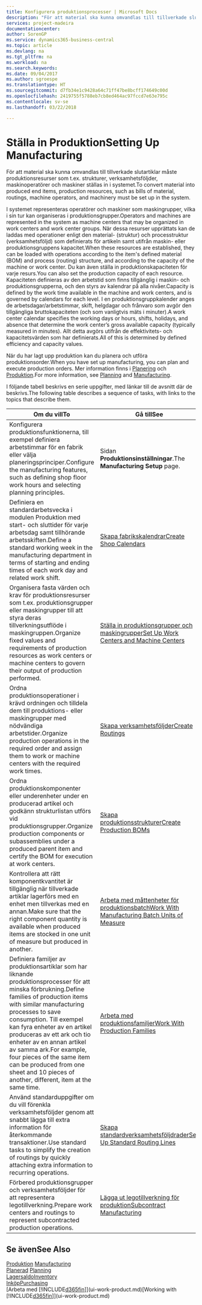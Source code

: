 ```yaml
---
title: Konfigurera produktionsprocesser | Microsoft Docs
description: "För att material ska kunna omvandlas till tillverkade slutartiklar måste produktionsresurser som t.ex. strukturer, verksamhetsföljder, maskinoperatörer och maskiner ställas in i systemet."
services: project-madeira
documentationcenter: 
author: SorenGP
ms.service: dynamics365-business-central
ms.topic: article
ms.devlang: na
ms.tgt_pltfrm: na
ms.workload: na
ms.search.keywords: 
ms.date: 09/04/2017
ms.author: sgroespe
ms.translationtype: HT
ms.sourcegitcommit: d7fb34e1c9428a64c71ff47be8bcff174649c00d
ms.openlocfilehash: 2419755f5788eb7cb8ed464ac97fccd7e63e795c
ms.contentlocale: sv-se
ms.lasthandoff: 03/22/2018

---
```

# <a name="setting-up-manufacturing"></a><span data-ttu-id="b590f-103">Ställa in Produktion</span><span class="sxs-lookup"><span data-stu-id="b590f-103">Setting Up Manufacturing</span></span>
<span data-ttu-id="b590f-104">För att material ska kunna omvandlas till tillverkade slutartiklar måste produktionsresurser som t.ex. strukturer, verksamhetsföljder, maskinoperatörer och maskiner ställas in i systemet.</span><span class="sxs-lookup"><span data-stu-id="b590f-104">To convert material into produced end items, production resources, such as bills of material, routings, machine operators, and machinery must be set up in the system.</span></span>

<span data-ttu-id="b590f-105">I systemet representeras operatörer och maskiner som maskingrupper, vilka i sin tur kan organiseras i produktionsgrupper.</span><span class="sxs-lookup"><span data-stu-id="b590f-105">Operators and machines are represented in the system as machine centers that may be organized in work centers and work center groups.</span></span> <span data-ttu-id="b590f-106">När dessa resurser upprättats kan de laddas med operationer enligt den material- (struktur) och processtruktur (verksamhetsföljd) som definierats för artikeln samt utifrån maskin- eller produktionsgruppens kapacitet.</span><span class="sxs-lookup"><span data-stu-id="b590f-106">When these resources are established, they can be loaded with operations according to the item's defined material (BOM) and process (routing) structure, and according to the capacity of the machine or work center.</span></span> <span data-ttu-id="b590f-107">Du kan även ställa in produktionskapaciteten för varje resurs.</span><span class="sxs-lookup"><span data-stu-id="b590f-107">You can also set the production capacity of each resource.</span></span> <span data-ttu-id="b590f-108">Kapaciteten definieras av den arbetstid som finns tillgänglig i maskin- och produktionsgrupperna, och den styrs av kalendrar på alla nivåer.</span><span class="sxs-lookup"><span data-stu-id="b590f-108">Capacity is defined by the work time available in the machine and work centers, and is governed by calendars for each level.</span></span> <span data-ttu-id="b590f-109">I en produktionsgruppkalender anges de arbetsdagar/arbetstimmar, skift, helgdagar och frånvaro som avgör den tillgängliga bruttokapaciteten (och som vanligtvis mäts i minuter).</span><span class="sxs-lookup"><span data-stu-id="b590f-109">A work center calendar specifies the working days or hours, shifts, holidays, and absence that determine the work center’s gross available capacity (typically measured in minutes).</span></span> <span data-ttu-id="b590f-110">Allt detta avgörs utifrån de effektivitets- och kapacitetsvärden som har definierats.</span><span class="sxs-lookup"><span data-stu-id="b590f-110">All of this is determined by defined efficiency and capacity values.</span></span>  

<span data-ttu-id="b590f-111">När du har lagt upp produktion kan du planera och utföra produktionsorder.</span><span class="sxs-lookup"><span data-stu-id="b590f-111">When you have set up manufacturing, you can plan and execute production orders.</span></span> <span data-ttu-id="b590f-112">Mer information finns i [Planering](production-planning.md) och [Produktion](production-manage-manufacturing.md).</span><span class="sxs-lookup"><span data-stu-id="b590f-112">For more information, see [Planning](production-planning.md) and [Manufacturing](production-manage-manufacturing.md).</span></span>  

 <span data-ttu-id="b590f-113">I följande tabell beskrivs en serie uppgifter, med länkar till de avsnitt där de beskrivs.</span><span class="sxs-lookup"><span data-stu-id="b590f-113">The following table describes a sequence of tasks, with links to the topics that describe them.</span></span>   

|<span data-ttu-id="b590f-114">**Om du vill**</span><span class="sxs-lookup"><span data-stu-id="b590f-114">**To**</span></span>|<span data-ttu-id="b590f-115">**Gå till**</span><span class="sxs-lookup"><span data-stu-id="b590f-115">**See**</span></span>|  
|------------|-------------|  
|<span data-ttu-id="b590f-116">Konfigurera produktionsfunktionerna, till exempel definiera arbetstimmar för en fabrik eller välja planeringsprinciper.</span><span class="sxs-lookup"><span data-stu-id="b590f-116">Configure the manufacturing features, such as defining shop floor work hours and selecting planning principles.</span></span>|<span data-ttu-id="b590f-117">Sidan **Produktionsinställningar**.</span><span class="sxs-lookup"><span data-stu-id="b590f-117">The **Manufacturing Setup** page.</span></span>|  
|<span data-ttu-id="b590f-118">Definiera en standardarbetsvecka i modulen Produktion med start- och sluttider för varje arbetsdag samt tillhörande arbetsskiften.</span><span class="sxs-lookup"><span data-stu-id="b590f-118">Define a standard working week in the manufacturing department in terms of starting and ending times of each work day and related work shift.</span></span>|[<span data-ttu-id="b590f-119">Skapa fabrikskalendrar</span><span class="sxs-lookup"><span data-stu-id="b590f-119">Create Shop Calendars</span></span>](production-how-to-create-work-center-calendars.md)|  
|<span data-ttu-id="b590f-120">Organisera fasta värden och krav för produktionsresurser som t.ex. produktionsgrupper eller maskingrupper till att styra deras tillverkningsutflöde i maskingruppen.</span><span class="sxs-lookup"><span data-stu-id="b590f-120">Organize fixed values and requirements of production resources as work centers or machine centers to govern their output of production performed.</span></span>|[<span data-ttu-id="b590f-121">Ställa in produktionsgrupper och maskingrupper</span><span class="sxs-lookup"><span data-stu-id="b590f-121">Set Up Work Centers and Machine Centers</span></span>](production-how-to-set-up-work-and-machine-centers.md)|
|<span data-ttu-id="b590f-122">Ordna produktionsoperationer i krävd ordningen och tilldela dem till produktions- eller maskingrupper med nödvändiga arbetstider.</span><span class="sxs-lookup"><span data-stu-id="b590f-122">Organize production operations in the required order and assign them to work or machine centers with the required work times.</span></span>|[<span data-ttu-id="b590f-123">Skapa verksamhetsföljder</span><span class="sxs-lookup"><span data-stu-id="b590f-123">Create Routings</span></span>](production-how-to-create-routings.md)|
|<span data-ttu-id="b590f-124">Ordna produktionskomponenter eller underenheter under en producerad artikel och godkänn strukturlistan utförs vid produktionsgrupper.</span><span class="sxs-lookup"><span data-stu-id="b590f-124">Organize production components or subassemblies under a produced parent item and certify the BOM for execution at work centers.</span></span>|[<span data-ttu-id="b590f-125">Skapa produktionsstrukturer</span><span class="sxs-lookup"><span data-stu-id="b590f-125">Create Production BOMs</span></span>](production-how-to-create-production-boms.md)|
|<span data-ttu-id="b590f-126">Kontrollera att rätt komponentkvantitet är tillgänglig när tillverkade artiklar lagerförs med en enhet men tillverkas med en annan.</span><span class="sxs-lookup"><span data-stu-id="b590f-126">Make sure that the right component quantity is available when produced items are stocked in one unit of measure but produced in another.</span></span>|[<span data-ttu-id="b590f-127">Arbeta med måttenheter för produktionsbatch</span><span class="sxs-lookup"><span data-stu-id="b590f-127">Work With Manufacturing Batch Units of Measure</span></span>](production-how-to-use-the-manufacturing-batch-unit-of-measure.md)|  
|<span data-ttu-id="b590f-128">Definiera familjer av produktionsartiklar som har liknande produktionsprocesser för att minska förbrukning.</span><span class="sxs-lookup"><span data-stu-id="b590f-128">Define families of production items with similar manufacturing processes to save consumption.</span></span> <span data-ttu-id="b590f-129">Till exempel kan fyra enheter av en artikel produceras av ett ark och tio enheter av en annan artikel av samma ark.</span><span class="sxs-lookup"><span data-stu-id="b590f-129">For example, four pieces of the same item can be produced from one sheet and 10 pieces of another, different, item at the same time.</span></span>|[<span data-ttu-id="b590f-130">Arbeta med produktionsfamiljer</span><span class="sxs-lookup"><span data-stu-id="b590f-130">Work With Production Families</span></span>](production-how-work-family.md)|
|<span data-ttu-id="b590f-131">Använd standarduppgifter om du vill förenkla verksamhetsföljder genom att snabbt lägga till extra information för återkommande transaktioner.</span><span class="sxs-lookup"><span data-stu-id="b590f-131">Use standard tasks to simplify the creation of routings by quickly attaching extra information to recurring operations.</span></span>|[<span data-ttu-id="b590f-132">Skapa standardverksamhetsföljdrader</span><span class="sxs-lookup"><span data-stu-id="b590f-132">Set Up Standard Routing Lines</span></span>](production-how-set-up-standard-routing-lines.md)|  
|<span data-ttu-id="b590f-133">Förbered produktionsgrupper och verksamhetsföljder för att representera legotillverkning.</span><span class="sxs-lookup"><span data-stu-id="b590f-133">Prepare work centers and routings to represent subcontracted production operations.</span></span>|[<span data-ttu-id="b590f-134">Lägga ut legotillverkning för produktion</span><span class="sxs-lookup"><span data-stu-id="b590f-134">Subcontract Manufacturing</span></span>](production-how-to-subcontract-manufacturing.md)|  

## <a name="see-also"></a><span data-ttu-id="b590f-135">Se även</span><span class="sxs-lookup"><span data-stu-id="b590f-135">See Also</span></span>
<span data-ttu-id="b590f-136">[Produktion](production-manage-manufacturing.md)  </span><span class="sxs-lookup"><span data-stu-id="b590f-136">[Manufacturing](production-manage-manufacturing.md)  </span></span>  
<span data-ttu-id="b590f-137">[Planerad](production-planning.md) </span><span class="sxs-lookup"><span data-stu-id="b590f-137">[Planning](production-planning.md) </span></span>  
[<span data-ttu-id="b590f-138">Lagersaldo</span><span class="sxs-lookup"><span data-stu-id="b590f-138">Inventory</span></span>](inventory-manage-inventory.md)  
[<span data-ttu-id="b590f-139">Inköp</span><span class="sxs-lookup"><span data-stu-id="b590f-139">Purchasing</span></span>](purchasing-manage-purchasing.md)  
<span data-ttu-id="b590f-140">[Arbeta med [!INCLUDE[d365fin](includes/d365fin_md.md)]](ui-work-product.md)</span><span class="sxs-lookup"><span data-stu-id="b590f-140">[Working with [!INCLUDE[d365fin](includes/d365fin_md.md)]](ui-work-product.md)</span></span>

